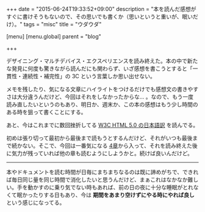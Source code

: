+++
date = "2015-06-24T19:33:52+09:00"
description = "本を読んだ感想がすぐに書けそうもないので、その思いでも書くか（思いというと重いが、眠いだけ）。"
tags = "misc"
title = "ウダウダ"

[menu]
  [menu.global]
    parent = "blog"

+++

デザイニング・マルチデバイス・エクスペリエンスを読み終えた。本の中で新たな発見に何度も驚きながら読んだにも関わらず、いざ感想を書こうとすると「一貫性・連続性・補完性」の 3C という言葉しか思い出せない。

メモを残したり、気になる文章にハイライトをつけるだけでも感想文の書きやすさは大分違うんだけど、今回はそれをしなかったからな... 。なので、もう一度読み直したいというのもあり、明日か、週末か、この本の感想はもう少し時間のある時を狙って書くことにする。

あと、今はこれまでに数回挫折してる [W3C HTML 5.0 の日本語訳](http://momdo.github.io/html5/Overview.html) を読んでる。

初めは張り切って最初から最後まで読もうとするんだけど、それがいつも最後まで続かない。そこで、今回は一番気になる [4章](http://momdo.github.io/html5/semantics.html#semantics)から入って、それを読み終えた後に気力が残っていれば他の章も読むようにしようかと。続けば良いんだけど。

---

本やドキュメントを読む時間が日毎にまちまちなるのは既に諦めがちで、できれば毎日同じ量を同じ時間で消化したいと思うんだけど、まぁこれはなかなか難しい。手を動かすのに乗り気でない時もあれば、前の日の夜に十分な睡眠がとれなくて眠かったりする日もあり、今は **期間をあまり空けずにやる時にやれば良し** という感じになってる。
